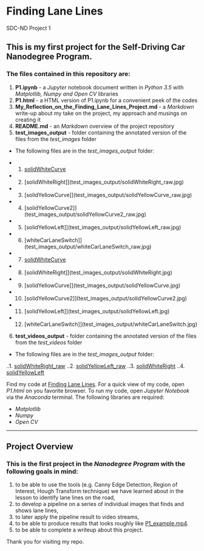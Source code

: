 # Finding Lane Lines
SDC-ND Project 1

## This is my first project for the **Self-Driving Car Nanodegree Program**.

### The files contained in this repository are:

1. **P1.ipynb** - a *Jupyter* notebook document written in *Python 3.5* with *Matplotlib, Numpy and Open CV* libraries
2. **P1.html** - a HTML version of P1.ipynb for a convenient peek of the codes
3. **My_Reflection_on_the_Finding_Lane_Lines_Project.md** - a *Markdown* write-up about my take on the project, my approach and musings on creating it
4. **README.md** - an *Markdown* overview of the project repository
5. **test_images_output** - folder containing the annotated version of the files from the *test_images* folder

- The following files are in the *test_images_output* folder:

- 1. [solidWhiteCurve](test_images_output/solidWhiteCurve_raw.jpg)
- 2. [solidWhiteRight]](test_images_output/solidWhiteRight_raw.jpg)
- 3. [solidYellowCurve]](test_images_output/solidYellowCurve_raw.jpg)
- 4. [solidYellowCurve2]](test_images_output/solidYellowCurve2_raw.jpg)
- 5. [solidYellowLeft]](test_images_output/solidYellowLeft_raw.jpg)
- 6. [whiteCarLaneSwitch]](test_images_output/whiteCarLaneSwitch_raw.jpg)
- 7. [solidWhiteCurve](test_images_output/solidWhiteCurve.jpg)
- 8. [solidWhiteRight]](test_images_output/solidWhiteRight.jpg)
- 9. [solidYellowCurve]](test_images_output/solidYellowCurve.jpg)
- 10. [solidYellowCurve2]](test_images_output/solidYellowCurve2.jpg)
- 11. [solidYellowLeft]](test_images_output/solidYellowLeft.jpg)
- 12. [whiteCarLaneSwitch]](test_images_output/whiteCarLaneSwitch.jpg)

6. **test_videos_output** - folder containing the annotated version of the files from the *test_videos* folder

- The following files are in the *test_images_output* folder:

..1. [solidWhiteRight_raw](test_videos_output/solidWhiteRight_raw.mp4)
..2. [solidYellowLeft_raw](test_videos_output/solidYellowLeft_raw.mp4)
..3. [solidWhiteRight](test_videos_output/solidWhiteRight.mp4)
..4. [solidYellowLeft](test_videos_output/solidYellowLeft.mp4)


Find my code at [Finding Lane Lines](https://github.com/jinglebot/Finding_Lane_Lines/).
For a quick view of my code, open *P1.html* on you favorite browser. 
To run my code, open *Jupyter Notebook* via the *Anaconda* terminal. The following libraries are required:

* _Matplotlib_
* _Numpy_
* _Open CV_
  
***

## Project Overview 

### This is the first project in the *Nanodegree Program* with the following goals in mind:

1. to be able to use the tools (e.g. Canny Edge Detection, Region of Interest, Hough Transform technique) we have learned about in the lesson to identify lane lines on the road,
2. to develop a pipeline on a series of individual images that finds and shows lane lines,
3. to later apply the pipeline result to video streams,
4. to be able to produce results that looks roughly like [P1_example.mp4](https://github.com/udacity/CarND-LaneLines-P1/blob/master/examples/P1_example.mp4).
5. to be able to complete a writeup about this project.

Thank you for visiting my repo.
